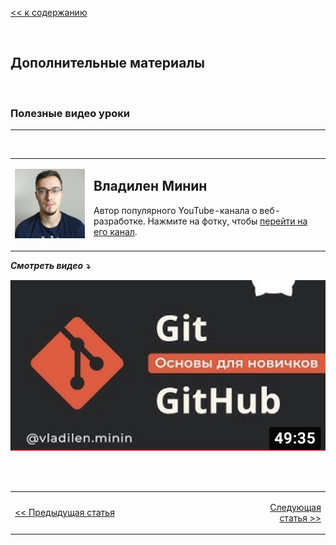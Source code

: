 [<< к содержанию](readme.md)

<br>

## Дополнительные материалы
<br>

### Полезные видео уроки
***
<br>

<table>
  <tr>
   <td width="25%" valign="top" align="left">
   
   [![Владилен Минин](/assets/vlad.jpg)](https://www.youtube.com/c/VladilenMinin)
   </td>
    <td valign="top" >
    
## Владилен Минин

Автор популярного YouTube-канала о веб-разработке. Нажмите на фотку, чтобы <italic>[перейти на его канал](https://www.youtube.com/c/VladilenMinin).</italic>
    
</td>
  </tr>
  </table>

***Смотреть видео ⤵️***

[![Git и GitHub Курс Для Новичков](/assets/git_video_cover.jpg)](https://www.youtube.com/watch?v=zZBiln_2FhM)


<br><br>

<table >
  <tr>
    <td width=50%>

[<< Предыдущая статья](/07-branches.md) 
    
</th>
    <td width=22%></td>
    <td align='right'>
    
[Следующая статья >>](/09-summary.md)</td>
 
  </tr>
  </table>